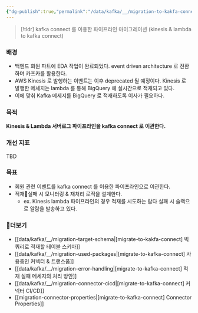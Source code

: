 ```yaml
---
{"dg-publish":true,"permalink":"/data/kafka/__/migration-to-kakfa-connect/","tags":["kafka","connect"]}
---
```




> [!tldr] 
> kafka connect 를 이용한 파이프라인 마이그레이션 (kinesis & lambda to kafka connect)


### 배경


- 백엔드 회원 파트에 EDA 작업이 완료되었다. event driven architecture 로 전환하며 카프카를 활용한다.
- AWS Kinesis 로 발행하는 이벤트는 이후 deprecated 될 예정이다. Kinesis 로 발행한 메세지는 lambda 를 통해 BigQuery 에 실시간으로 적재되고 있다.
- 이에 맞춰 Kafka 메세지를 BigQuery 로 적재하도록 이사가 필요하다.


### 목적


**Kinesis & Lambda 서버로그 파이프라인을 kafka connect 로 이관한다.**


### 개선 지표


TBD


### 목표


- 회원 관련 이벤트를 kafka connect 를 이용한 파이프라인으로 이관한다.
- 적재실패 시 모니터링 & 재처리 로직을 설계한다.
    - ex. Kinesis lambda 파이프라인의 경우 적재를 시도하는 람다 실패 시 슬랙으로 알람을 발송하고 있다.


### 더보기


- [[data/kafka/__/migration-target-schema\|[migrate-to-kakfa-connect] 빅쿼리로 적재할 테이블 스키마]]
- [[data/kafka/__/migration-used-packages\|[migrate-to-kafka-connect] 사용중인 커넥터 & 트랜스폼]]
- [[data/kafka/__/migration-error-handling\|[migrate-to-kafka-connect] 적재 실패 메세지의 처리 방안]]
- [[data/kafka/__/migration-connector-cicd\|[migrate-to-kafka-connect] 커넥터 CI/CD]]
- [[migration-connector-properties\|[migrate-to-kafka-connect] Connector Properties]]
